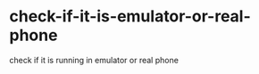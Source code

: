 check-if-it-is-emulator-or-real-phone
=====================================

check if it is running in emulator or real phone
